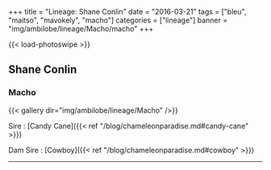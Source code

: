 +++
title = "Lineage: Shane Conlin"
date = "2016-03-21"
tags = ["bleu", "maitso", "mavokely", "macho"]
categories = ["lineage"]
banner = "img/ambilobe/lineage/Macho/macho"
+++

{{< load-photoswipe >}}

## Shane Conlin

### Macho

{{< gallery dir="img/ambilobe/lineage/Macho" />}}

Sire
: [Candy Cane]({{< ref "/blog/chameleonparadise.md#candy-cane" >}})

Dam Sire
: [Cowboy]({{< ref "/blog/chameleonparadise.md#cowboy" >}})

---